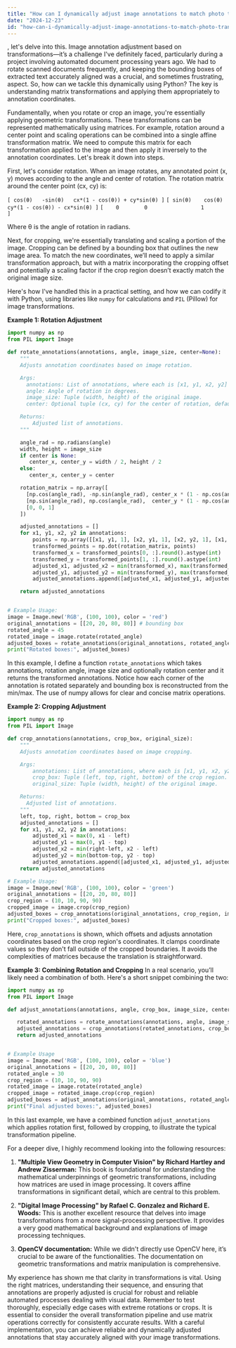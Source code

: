 ```yaml
---
title: "How can I dynamically adjust image annotations to match photo transformations (rotation/crop) in Python?"
date: "2024-12-23"
id: "how-can-i-dynamically-adjust-image-annotations-to-match-photo-transformations-rotationcrop-in-python"
---
```


, let's delve into this. Image annotation adjustment based on transformations—it’s a challenge I've definitely faced, particularly during a project involving automated document processing years ago. We had to rotate scanned documents frequently, and keeping the bounding boxes of extracted text accurately aligned was a crucial, and sometimes frustrating, aspect. So, how can we tackle this dynamically using Python? The key is understanding matrix transformations and applying them appropriately to annotation coordinates.

Fundamentally, when you rotate or crop an image, you're essentially applying geometric transformations. These transformations can be represented mathematically using matrices. For example, rotation around a center point and scaling operations can be combined into a single affine transformation matrix. We need to compute this matrix for each transformation applied to the image and then apply it inversely to the annotation coordinates. Let's break it down into steps.

First, let's consider rotation. When an image rotates, any annotated point (x, y) moves according to the angle and center of rotation. The rotation matrix around the center point (cx, cy) is:

`[ cos(θ)   -sin(θ)   cx*(1 - cos(θ)) + cy*sin(θ) ]`
`[ sin(θ)    cos(θ)   cy*(1 - cos(θ)) - cx*sin(θ) ]`
`[    0        0                 1                ]`

Where θ is the angle of rotation in radians.

Next, for cropping, we're essentially translating and scaling a portion of the image. Cropping can be defined by a bounding box that outlines the new image area. To match the new coordinates, we’ll need to apply a similar transformation approach, but with a matrix incorporating the cropping offset and potentially a scaling factor if the crop region doesn’t exactly match the original image size.

Here's how I've handled this in a practical setting, and how we can codify it with Python, using libraries like `numpy` for calculations and `PIL` (Pillow) for image transformations.

**Example 1: Rotation Adjustment**

```python
import numpy as np
from PIL import Image

def rotate_annotations(annotations, angle, image_size, center=None):
    """
    Adjusts annotation coordinates based on image rotation.

    Args:
      annotations: List of annotations, where each is [x1, y1, x2, y2]
      angle: Angle of rotation in degrees.
      image_size: Tuple (width, height) of the original image.
      center: Optional tuple (cx, cy) for the center of rotation, defaults to image center.

    Returns:
        Adjusted list of annotations.
    """

    angle_rad = np.radians(angle)
    width, height = image_size
    if center is None:
       center_x, center_y = width / 2, height / 2
    else:
       center_x, center_y = center

    rotation_matrix = np.array([
      [np.cos(angle_rad), -np.sin(angle_rad), center_x * (1 - np.cos(angle_rad)) + center_y * np.sin(angle_rad)],
      [np.sin(angle_rad), np.cos(angle_rad),  center_y * (1 - np.cos(angle_rad)) - center_x * np.sin(angle_rad)],
      [0, 0, 1]
    ])

    adjusted_annotations = []
    for x1, y1, x2, y2 in annotations:
        points = np.array([[x1, y1, 1], [x2, y1, 1], [x2, y2, 1], [x1, y2, 1]]).T
        transformed_points = np.dot(rotation_matrix, points)
        transformed_x = transformed_points[0, :].round().astype(int)
        transformed_y = transformed_points[1, :].round().astype(int)
        adjusted_x1, adjusted_x2 = min(transformed_x), max(transformed_x)
        adjusted_y1, adjusted_y2 = min(transformed_y), max(transformed_y)
        adjusted_annotations.append([adjusted_x1, adjusted_y1, adjusted_x2, adjusted_y2])

    return adjusted_annotations


# Example Usage:
image = Image.new('RGB', (100, 100), color = 'red')
original_annotations = [[20, 20, 80, 80]] # bounding box
rotated_angle = 45
rotated_image = image.rotate(rotated_angle)
adjusted_boxes = rotate_annotations(original_annotations, rotated_angle, image.size)
print("Rotated boxes:", adjusted_boxes)

```

In this example, I define a function `rotate_annotations` which takes annotations, rotation angle, image size and optionally rotation center and it returns the transformed annotations. Notice how each corner of the annotation is rotated separately and bounding box is reconstructed from the min/max. The use of numpy allows for clear and concise matrix operations.

**Example 2: Cropping Adjustment**

```python
import numpy as np
from PIL import Image

def crop_annotations(annotations, crop_box, original_size):
    """
    Adjusts annotation coordinates based on image cropping.

    Args:
        annotations: List of annotations, where each is [x1, y1, x2, y2]
        crop_box: Tuple (left, top, right, bottom) of the crop region.
        original_size: Tuple (width, height) of the original image.

    Returns:
      Adjusted list of annotations.
    """
    left, top, right, bottom = crop_box
    adjusted_annotations = []
    for x1, y1, x2, y2 in annotations:
        adjusted_x1 = max(0, x1 - left)
        adjusted_y1 = max(0, y1 - top)
        adjusted_x2 = min(right-left, x2 - left)
        adjusted_y2 = min(bottom-top, y2 - top)
        adjusted_annotations.append([adjusted_x1, adjusted_y1, adjusted_x2, adjusted_y2])
    return adjusted_annotations

# Example Usage:
image = Image.new('RGB', (100, 100), color = 'green')
original_annotations = [[20, 20, 80, 80]]
crop_region = (10, 10, 90, 90)
cropped_image = image.crop(crop_region)
adjusted_boxes = crop_annotations(original_annotations, crop_region, image.size)
print("Cropped boxes:", adjusted_boxes)
```
Here, `crop_annotations` is shown, which offsets and adjusts annotation coordinates based on the crop region's coordinates. It clamps coordinate values so they don't fall outside of the cropped boundaries. It avoids the complexities of matrices because the translation is straightforward.

**Example 3: Combining Rotation and Cropping**
In a real scenario, you’ll likely need a combination of both. Here's a short snippet combining the two:

```python
import numpy as np
from PIL import Image

def adjust_annotations(annotations, angle, crop_box, image_size, center=None):

   rotated_annotations = rotate_annotations(annotations, angle, image_size, center)
   adjusted_annotations = crop_annotations(rotated_annotations, crop_box, image_size)
   return adjusted_annotations


# Example Usage
image = Image.new('RGB', (100, 100), color = 'blue')
original_annotations = [[20, 20, 80, 80]]
rotated_angle = 30
crop_region = (10, 10, 90, 90)
rotated_image = image.rotate(rotated_angle)
cropped_image = rotated_image.crop(crop_region)
adjusted_boxes = adjust_annotations(original_annotations, rotated_angle, crop_region, image.size)
print("Final adjusted boxes:", adjusted_boxes)
```

In this last example, we have a combined function `adjust_annotations` which applies rotation first, followed by cropping, to illustrate the typical transformation pipeline.

For a deeper dive, I highly recommend looking into the following resources:

1.  **"Multiple View Geometry in Computer Vision" by Richard Hartley and Andrew Zisserman:** This book is foundational for understanding the mathematical underpinnings of geometric transformations, including how matrices are used in image processing. It covers affine transformations in significant detail, which are central to this problem.

2.  **"Digital Image Processing" by Rafael C. Gonzalez and Richard E. Woods:** This is another excellent resource that delves into image transformations from a more signal-processing perspective. It provides a very good mathematical background and explanations of image processing techniques.

3.  **OpenCV documentation:** While we didn't directly use OpenCV here, it’s crucial to be aware of the functionalities. The documentation on geometric transformations and matrix manipulation is comprehensive.

My experience has shown me that clarity in transformations is vital. Using the right matrices, understanding their sequence, and ensuring that annotations are properly adjusted is crucial for robust and reliable automated processes dealing with visual data. Remember to test thoroughly, especially edge cases with extreme rotations or crops. It is essential to consider the overall transformation pipeline and use matrix operations correctly for consistently accurate results. With a careful implementation, you can achieve reliable and dynamically adjusted annotations that stay accurately aligned with your image transformations.

